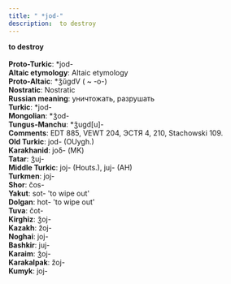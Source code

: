 ```yaml
---
title: " *jod-"
description:  to destroy
---
```

<strong> to destroy</strong><br><br>
<strong>Proto-Turkic</strong>:  *jod-<br>
<strong>Altaic etymology</strong>:  Altaic etymology<br>
<strong> Proto-Altaic</strong>:  *ǯŭgdV ( ~ -o-)<br>
<strong>Nostratic</strong>:  Nostratic<br>
<strong>Russian meaning</strong>:  уничтожать, разрушать<br>
<strong>Turkic</strong>:  *jod-<br>
<strong>Mongolian</strong>:  *ǯod-<br>
<strong>Tungus-Manchu</strong>:  *ǯugd[u]-<br>
<strong>Comments</strong>:  EDT 885, VEWT 204, ЭСТЯ 4, 210, Stachowski 109.<br>
<strong>Old Turkic</strong>:  jod- (OUygh.)<br>
<strong>Karakhanid</strong>:  joδ- (MK)<br>
<strong>Tatar</strong>:  ǯuj-<br>
<strong>Middle Turkic</strong>:  joj- (Houts.), juj- (AH)<br>
<strong>Turkmen</strong>:  joj-<br>
<strong>Shor</strong>:  čos-<br>
<strong>Yakut</strong>:  sot- 'to wipe out'<br>
<strong>Dolgan</strong>:  hot- 'to wipe out'<br>
<strong>Tuva</strong>:  čot-<br>
<strong>Kirghiz</strong>:  ǯoj-<br>
<strong>Kazakh</strong>:  žoj-<br>
<strong>Noghai</strong>:  joj-<br>
<strong>Bashkir</strong>:  juj-<br>
<strong>Karaim</strong>:  ǯoj-<br>
<strong>Karakalpak</strong>:  žoj-<br>
<strong>Kumyk</strong>:  joj-<br>


